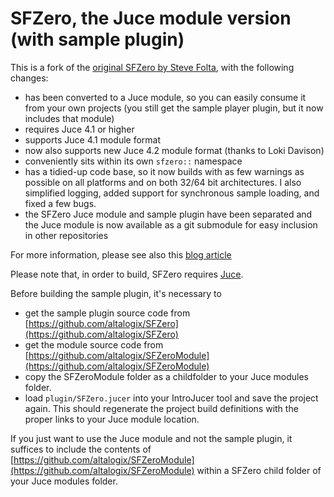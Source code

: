 # SFZero, the Juce module version (with sample plugin)

This is a fork of the [original SFZero by Steve Folta](https://github.com/stevefolta/SFZero), with the following changes:

* has been converted to a Juce module, so you can easily consume it from your own projects (you still get the sample player plugin, but it now includes that module)
* requires Juce 4.1 or higher
* supports Juce 4.1 module format
* now also supports new Juce 4.2 module format (thanks to Loki Davison)
* conveniently sits within its own `sfzero::` namespace
* has a tidied-up code base, so it now builds with as few warnings as possible on all platforms and on both 32/64 bit architectures. I also simplified logging, added support for synchronous sample loading, and fixed a few bugs.
* the SFZero Juce module and sample plugin have been separated and the Juce module is now available as a git submodule for easy inclusion in other repositories

For more information, please see also this [blog article](http://www.mucoder.net/blog/2016/03/24/sfzero.html)

Please note that, in order to build, SFZero requires [Juce](http://www.juce.com).

Before building the sample plugin, it's necessary to

* get the sample plugin source code from [https://github.com/altalogix/SFZero](https://github.com/altalogix/SFZero)
* get the module source code from [https://github.com/altalogix/SFZeroModule](https://github.com/altalogix/SFZeroModule)
* copy the SFZeroModule folder as a childfolder to your Juce modules folder.
* load `plugin/SFZero.jucer` into your IntroJucer tool and save the project again. This should regenerate the project build definitions with the proper links to your Juce module location.

If you just want to use the Juce module and not the sample plugin, it suffices to include the contents of [https://github.com/altalogix/SFZeroModule](https://github.com/altalogix/SFZeroModule) within a SFZero child folder of your Juce modules folder.


